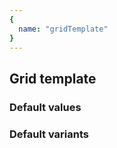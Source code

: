 ```yaml
---
{
  name: "gridTemplate"
}
---
```


## Grid template

### Default values
<!-- defaults.values.start -->

<!-- defaults.values.end -->


### Default variants
<!-- defaults.variants.start -->

<!-- defaults.variants.end -->
